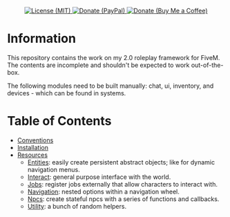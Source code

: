 <p align="center">
	<a href="https://opensource.org/licenses/MIT">
		<img src="https://img.shields.io/badge/License-MIT-yellow.svg" alt="License (MIT)">
	</a>
	<a href="https://paypal.me/jameslroll">
		<img src="https://img.shields.io/badge/Donate-PayPal-green.svg?logo=paypal" alt="Donate (PayPal)">
	</a>
	<a href="https://www.buymeacoffee.com/jameslroll">
		<img src="https://img.shields.io/badge/Donate-Buy_Me_a_Coffee-green.svg?logo=buymeacoffee" alt="Donate (Buy Me a Coffee)">
	</a>
</p>

# Information

This repository contains the work on my 2.0 roleplay framework for FiveM. The contents are incomplete and shouldn't be expected to work out-of-the-box.

The following modules need to be built manually: chat, ui, inventory, and devices - which can be found in systems.

# Table of Contents
- [Conventions](docs/conventions.md)
- [Installation](docs/installation.md)
- [Resources](docs/resources.md)
	- [Entities](docs/entities.md): easily create persistent abstract objects; like for dynamic navigation menus.
	- [Interact](docs/interact.md): general purpose interface with the world.
	- [Jobs](docs/jobs.md): register jobs externally that allow characters to interact with.
	- [Navigation](docs/navigation.md): nested options within a navigation wheel.
	- [Npcs](docs/npcs.md): create stateful npcs with a series of functions and callbacks.
	- [Utility](docs/utils.md): a bunch of random helpers.